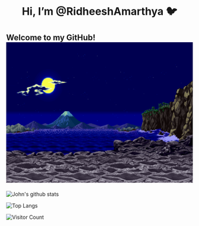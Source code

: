 <div align="center">
<h1> Hi, I’m @RidheeshAmarthya 🐦 </h1> 
</div>

<h2> Welcome to my GitHub! <br><img src="https://github.com/RidheeshAmarthya/RidheeshAmarthya/blob/main/wallpaper.gif"></h1>

![John's github stats](https://github-readme-stats.vercel.app/api?username=RidheeshAmarthya&count_private=true&show_icons=true&theme=dark)

![Top Langs](https://github-readme-stats.vercel.app/api/top-langs/?username=RidheeshAmarthya&hide=javascript,css,scss,html&theme=dark)

![Visitor Count](https://profile-counter.glitch.me/{RidheeshAmarthya}/count.svg) 

